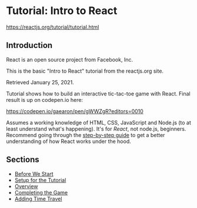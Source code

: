 # Tutorial: Intro to React
https://reactjs.org/tutorial/tutorial.html

## Introduction
React is an open source project from Facebook, Inc.

This is the basic "Intro to React" tutorial from the reactjs.org site.

Retrieved January 25, 2021.

Tutorial shows how to build an interactive tic-tac-toe game with
React. Final result is up on codepen.io here:

https://codepen.io/gaearon/pen/gWWZgR?editors=0010

Assumes a working knowledge of HTML, CSS, JavaScript and Node.js (to at least
understand what's happening). It's for _React_, not node.js, beginners. Recommend
going through the [step-by-step guide](https://reactjs.org/docs/hello-world.html)
to get a better understanding of how React works under the hood.

## Sections
* [Before We Start](https://reactjs.org/tutorial/tutorial.html#before-we-start-the-tutorial)
* [Setup for the Tutorial](https://reactjs.org/tutorial/tutorial.html#setup-for-the-tutorial)
* [Overview](https://reactjs.org/tutorial/tutorial.html#overview)
* [Completing the Game](https://reactjs.org/tutorial/tutorial.html#completing-the-game)
* [Adding Time Travel](https://reactjs.org/tutorial/tutorial.html#adding-time-travel)

